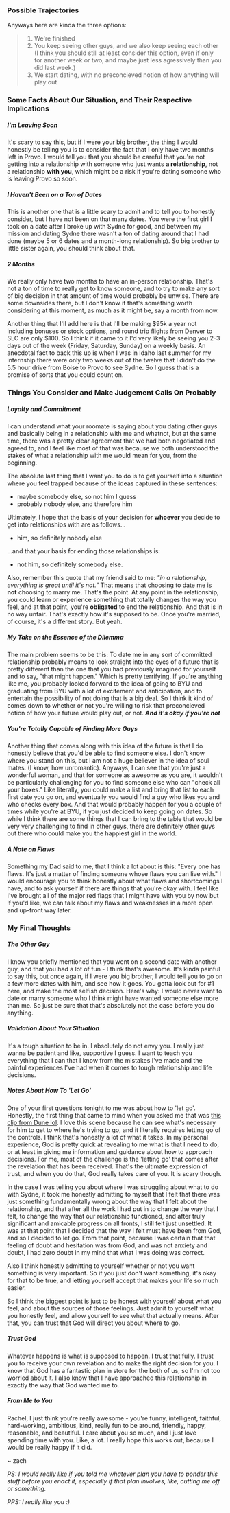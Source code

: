 ### Possible Trajectories
Anyways here are kinda the three options:
> 1. We're finished
> 2. You keep seeing other guys, and we also keep seeing each other (I think you should still at least consider this option, even if only for another week or two, and maybe just less agressively than you did last week.)
> 3. We start dating, with no preconcieved notion of how anything will play out

### Some Facts About Our Situation, and Their Respective Implications
##### I'm Leaving Soon
It's scary to say this, but if I were your big brother, the thing I would honestly be telling you is to consider the fact that I only have two months left in Provo. I would tell you that you should be careful that you're not getting into a relationship with someone who just wants **a relationship**, not a relationship **with you**, which might be a risk if you're dating someone who is leaving Provo so soon.

##### I Haven't Been on a Ton of Dates
This is another one that is a little scary to admit and to tell you to honestly consider, but I have not been on that many dates. You were the first girl I took on a date after I broke up with Sydne for good, and between my mission and dating Sydne there wasn't a ton of dating around that I had done (maybe 5 or 6 dates and a month-long relationship). So big brother to little sister again, you should think about that.

##### 2 Months
We really only have two months to have an in-person relationship. That's not a ton of time to really get to know someone, and to try to make any sort of big decision in that amount of time would probably be unwise. There are some downsides there, but I don't know if that's something worth considering at this moment, as much as it might be, say a month from now. 

Another thing that I'll add here is that I'll be making $95k a year not including bonuses or stock options, and round trip flights from Denver to SLC are only $100. So I think if it came to it I'd very likely be seeing you 2-3 days out of the week (Friday, Saturday, Sunday) on a weekly basis. An anecdotal fact to back this up is when I was in Idaho last summer for my internship there were only two weeks out of the twelve that I didn't do the 5.5 hour drive from Boise to Provo to see Sydne. So I guess that is a promise of sorts that you could count on. 

### Things You Consider and Make Judgement Calls On Probably
##### Loyalty and Commitment
I can understand what your roomate is saying about you dating other guys and basically being in a relationship with me and whatnot, but at the same time, there was a pretty clear agreement that we had both negotiated and agreed to, and I feel like most of that was because we both understood the stakes of what a relationship with me would mean for you, from the beginning.

The absolute last thing that I want you to do is to get yourself into a situation where you feel trapped because of the ideas captured in these sentences:
- maybe somebody else, so not him I guess
- probably nobody else, and therefore him

Ultimately, I hope that the basis of your decision for **whoever** you decide to get into relationships with are as follows...
- him, so definitely nobody else

...and that your basis for ending those relationships is:
- not him, so definitely somebody else.

Also, remember this quote that my friend said to me: *"in a relationship, everything is great until it's not."* That means that choosing to date me is **not** choosing to marry me. That's the point. At any point in the relationship, you could learn or experience something that totally changes the way you feel, and at that point, you're **obligated** to end the relationship. And that is in no way unfair. That's exactly how it's supposed to be. Once you're married, of course, it's a different story. But yeah.

##### My Take on the Essence of the Dilemma
The main problem seems to be this: To date me in any sort of committed relationship probably means to look straight into the eyes of a future that is pretty different than the one that you had previously imagined for yourself and to say, "that might happen." Which is pretty terrifying. If you're anything like me, you probably looked forward to the idea of going to BYU and graduating from BYU with a lot of excitement and anticipation, and to entertain the possibility of not doing that is a big deal. So I think it kind of comes down to whether or not you're willing to risk that preconcieved notion of how your future would play out, or not. ***And it's okay if you're not***

##### You're Totally Capable of Finding More Guys
Another thing that comes along with this idea of the future is that I do honestly believe that you'd be able to find someone else. I don't know where you stand on this, but I am not a huge believer in the idea of soul mates. (I know, how unromantic). Anyways, I can see that you're just a wonderful woman, and that for someone as awesome as you are, it wouldn't be particularly challenging for you to find someone else who can "check all your boxes." Like literally, you could make a list and bring that list to each first date you go on, and eventually you would find a guy who likes you and who checks every box. And that would probably happen for you a couple of times while you're at BYU, if you just decided to keep going on dates. So while I think there are some things that I can bring to the table that would be very very challenging to find in other guys, there are definitely other guys out there who could make you the happiest girl in the world.

##### A Note on Flaws
Something my Dad said to me, that I think a lot about is this: "Every one has flaws. It's just a matter of finding someone whose flaws you can live with." I would encourage you to think honestly about what flaws and shortcomings I have, and to ask yourself if there are things that you're okay with. I feel like I've brought all of the major red flags that I might have with you by now but if you'd like, we can talk about my flaws and weaknesses in a more open and up-front way later.

### My Final Thoughts
##### The Other Guy
I know you briefly mentioned that you went on a second date with another guy, and that you had a lot of fun - I think that's awesome. It's kinda painful to say this, but once again, if I were you big brother, I would tell you to go on a few more dates with him, and see how it goes. You gotta look out for \#1 here, and make the most selfish decision. Here's why: I would never want to date or marry someone who I think might have wanted someone else more than me. So just be sure that that's absolutely not the case before you do anything.

##### Validation About Your Situation
It's a tough situation to be in. I absolutely do not envy you. I really just wanna be patient and like, supportive I guess. I want to teach you everything that I can that I know from the mistakes I've made and the painful experiences I've had when it comes to tough relationship and life decisions. 

##### Notes About How To 'Let Go'
One of your first questions tonight to me was about how to 'let go'. Honestly, the first thing that came to mind when you asked me that was [this clip from Dune lol](https://www.youtube.com/watch?v=Rw71Ex7Z77g&t=64s). I love this scene because he can see what's necessary for him to get to where he's trying to go, and it literally requires letting go of the controls. I think that's honestly a lot of what it takes. In my personal experience, God is pretty quick at revealing to me what is that I need to do, or at least in giving me information and guidance about how to approach decisions. For me, most of the challenge is the 'letting go' that comes after the revelation that has been received. That's the ultimate 
expression of trust, and when you do that, God really takes care of you. It is scary though. 

In the case I was telling you about where I was struggling about what to do with Sydne, it took me honestly admitting to myself that I felt that there was just something fundamentally wrong about the way that I felt about the relationship, and that after all the work I had put in to change the way that I felt, to change the way that our relationship functioned, and after truly significant and amicable progress on all fronts, I still felt just unsettled. It was at that point that I decided that the way I felt must have been from God, and so I decided to let go. From that point, because I was certain that that feeling of doubt and hesitation was from God, and was not anxiety and doubt, I had zero doubt in my mind that what I was doing was correct. 

Also I think honestly admitting to yourself whether or not you want something is very important. So if you just don't want something, it's okay for that to be true, and letting yourself accept that makes your life so much easier.

So I think the biggest point is just to be honest with yourself about what you feel, and about the sources of those feelings. Just admit to yourself what you honestly feel, and allow yourself to see what that actually means. After that, you can trust that God will direct you about where to go.

##### Trust God
Whatever happens is what is supposed to happen. I trust that fully. I trust you to receive your own revelation and to make the right decision for you. I know that God has a fantastic plan in store for the both of us, so I'm not too worried about it. I also know that I have approached this relationship in exactly the way that God wanted me to.

##### From Me to You
Rachel, I just think you're really awesome - you're funny, intelligent, faithful, hard-working, ambitious, kind, really fun to be around, friendly, happy, reasonable, and beautiful. I care about you so much, and I just love spending time with you. Like, a lot. I really hope this works out, because I would be really happy if it did.

~ zach

*PS: I would really like if you told me whatever plan you have to ponder this stuff before you enact it, especially if that plan involves, like, cutting me off or something.*

*PPS: I really like you :)*
